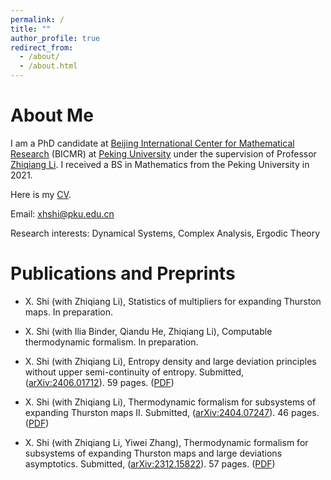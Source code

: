 ```yaml
---
permalink: /
title: ""
author_profile: true
redirect_from: 
  - /about/
  - /about.html
---
```


# About Me

I am a PhD candidate at [Beijing International Center for Mathematical Research](https://bicmr.pku.edu.cn) (BICMR) at [Peking University](https://english.pku.edu.cn) under the supervision of Professor [Zhiqiang Li](https://www.math.pku.edu.cn/teachers/lizq/). I received a BS in Mathematics from the Peking University in 2021.

Here is my [CV](../files/cv_sxh.pdf).

Email: <xhshi@pku.edu.cn>



Research interests: Dynamical Systems, Complex Analysis, Ergodic Theory

Publications and Preprints
======



- X. Shi (with Zhiqiang Li), Statistics of multipliers for expanding Thurston maps. In preparation.

- X. Shi (with Ilia Binder, Qiandu He, Zhiqiang Li), Computable thermodynamic formalism. In preparation.

- X. Shi (with Zhiqiang Li), Entropy density and large deviation principles without upper semi-continuity of entropy. Submitted, ([arXiv:2406.01712](https://arxiv.org/abs/2406.01712)). 59 pages. ([PDF](../files/Publication/Ergodic_Theory_of_Subsystems/I_Existence_and_LDA/Arxiv.pdf))

- X. Shi (with Zhiqiang Li), Thermodynamic formalism for subsystems of expanding Thurston maps II. Submitted, ([arXiv:2404.07247](https://arxiv.org/abs/2404.07247)). 46 pages. ([PDF](../files/Publication/Ergodic_Theory_of_Subsystems/II_Uniqueness/Arxiv.pdf))

- X. Shi (with Zhiqiang Li, Yiwei Zhang), Thermodynamic formalism for subsystems of expanding Thurston maps and large deviations asymptotics. Submitted, ([arXiv:2312.15822](https://arxiv.org/abs/2312.15822)). 57 pages. ([PDF](../files/Publication/Ergodic_Theory_of_Subsystems/III_Level-2_LDP/Arxiv.pdf))